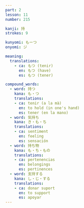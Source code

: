 ```yaml
---
part: 2
lesson: 11
number: 215

kanji: 持
strokes: 9

kunyomi: もーつ
onyomi: ジ

meaning:
  translations:
    - ca: もつ (tenir)
      en: もつ (have)
      es: もつ (tener)

compound_words:
  - word: 持つ
    kana: も・つ
    translations:
    - ca: tenir (a la mà)
      en: to hold (in one's hand)
      es: tener (en la mano)
  - word: 気持ち
    kana: き・も・ち
    translations:
    - ca: sentiment
      en: feeling
      es: sensación
  - word: 持ち物
    kana: も・ち・もの
    translations:
    - ca: pertenencias
      en: belongings
      es: pertinences
  - word: 支持する
    kana: し・じ・する
    translations:
    - ca: donar suport
      en: to support
      es: apoyar
---
```

